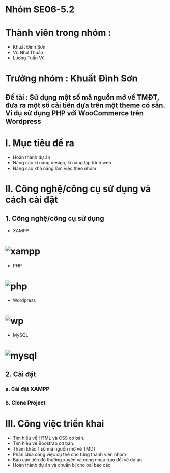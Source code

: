 # Nhóm SE06-5.2
# Thành viên trong nhóm :
* Khuất Đình Sơn
* Vũ Như Thuần
* Lương Tuấn Vũ
# Trưởng nhóm : Khuất Đình Sơn

##  Đề tài : Sử dụng một số mã nguồn mở về TMĐT, đưa ra một số cải tiến dựa trên một theme có sẵn. Ví dụ sử dụng PHP với WooCommerce trên Wordpress

# I. Mục tiêu đề ra
* Hoàn thành dự án
* Nâng cao kĩ năng design, kĩ năng lập trình web
* Nâng cao khả năng làm việc theo nhóm

# II. Công nghệ/công cụ sử dụng và cách cài đặt
## 1. Công nghệ/công cụ sử dụng
* XAMPP
# ![xampp](https://blog.webico.vn/wp-content/uploads/2019/12/maxresdefault-2-2.jpg)
* PHP
# ![php](https://blog.haposoft.com/content/images/2021/07/php.png)
* Wordpress
# ![wp](https://websitehcm.com/wp-content/uploads/2020/09/WordPress-Wallpaper-Professional.png)
* MySQL
# ![mysql](https://user-images.githubusercontent.com/92345693/139523383-011e821c-8692-432e-b3e3-2ddea4bc56ca.png)
## 2. Cài đặt
### a. Cài đặt XAMPP
### b. Clone Project




# III. Công việc triển khai
* Tìm hiểu về HTML và CSS cơ bản.
* Tìm hiểu về Boostrap cơ bản.
* Tham khảo 1 số mã nguồn mở về TMDT
* Phân chia công việc cụ thể cho từng thành viên nhóm
* Báo cáo tiến độ thường xuyên và cùng nhau trao đổi về dự án
* Hoàn thành dự án và chuẩn bị cho bài báo cáo
